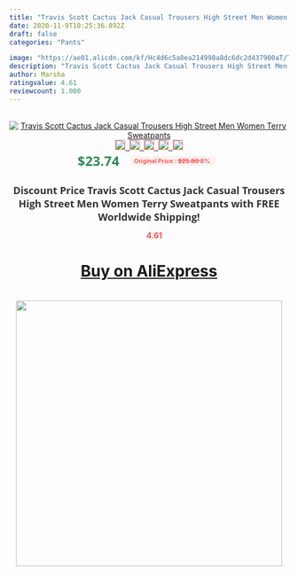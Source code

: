 ```yaml
---
title: "Travis Scott Cactus Jack Casual Trousers High Street Men Women Terry Sweatpants"
date: 2020-11-9T10:25:36.892Z
draft: false
categories: "Pants"

image: "https://ae01.alicdn.com/kf/Hc4d6c5a8ea214998a8dc6dc2d437900aT/Travis-Scott-Cactus-Jack-Casual-Trousers-High-Street-Men-Women-Terry-Sweatpants.jpg"
description: "Travis Scott Cactus Jack Casual Trousers High Street Men Women Terry Sweatpants"
author: Marsha
ratingvalue: 4.61
reviewcount: 1.000
---
```

<br>
<div style="text-align: center;">
<a href="https://s.click.aliexpress.com/e/_9A3mr3" target="_blank" rel="nofollow noopener noreferrer"><img alt="Travis Scott Cactus Jack Casual Trousers High Street Men Women Terry Sweatpants" class="magnifier-image" src="https://ae01.alicdn.com/kf/Hc4d6c5a8ea214998a8dc6dc2d437900aT/Travis-Scott-Cactus-Jack-Casual-Trousers-High-Street-Men-Women-Terry-Sweatpants.jpg_640x640.jpg">
<br>
<img style="border:1px solid salmon" src="https://ae01.alicdn.com/kf/Hc4d6c5a8ea214998a8dc6dc2d437900aT/Travis-Scott-Cactus-Jack-Casual-Trousers-High-Street-Men-Women-Terry-Sweatpants.jpg_120x120.jpg">&nbsp;&nbsp;<img style="border:1px solid salmon" src="https://ae01.alicdn.com/kf/Hca09485b1b7c459996252e15374d6bbe6/Travis-Scott-Cactus-Jack-Casual-Trousers-High-Street-Men-Women-Terry-Sweatpants.jpg_120x120.jpg">&nbsp;&nbsp;<img style="border:1px solid salmon" src="https://ae01.alicdn.com/kf/Hf1299fa3eadf4afeba003d2a70b0083fP/Travis-Scott-Cactus-Jack-Casual-Trousers-High-Street-Men-Women-Terry-Sweatpants.jpg_120x120.jpg">&nbsp;&nbsp;<img style="border:1px solid salmon" src="https://ae01.alicdn.com/kf/H31592b069ef14bfd83942232bdca3df4F/Travis-Scott-Cactus-Jack-Casual-Trousers-High-Street-Men-Women-Terry-Sweatpants.jpg_120x120.jpg">&nbsp;&nbsp;<img style="border:1px solid salmon" src="https://ae01.alicdn.com/kf/H88a568d62f714a0a87d2047e0f24f7834/Travis-Scott-Cactus-Jack-Casual-Trousers-High-Street-Men-Women-Terry-Sweatpants.jpg_120x120.jpg"></a></div><br0>
<div style="text-align: center;"><span style="background-color: white; border: 0px; box-sizing: border-box; color: seagreen; display: inline-block; font-family: &quot;open sans&quot; , &quot;arial&quot; , &quot;helvetica&quot; , sans-serif , &quot;heiti&quot;; font-size: 24px; font-stretch: inherit; font-weight: 700; line-height: inherit; margin: 0px 10px 0px 0px; padding: 0px; vertical-align: middle;">$23.74 </span>
<span style="background: rgb(255 , 241 , 241); border-radius: 3px; border: 0px; box-sizing: border-box; color: #ff4747; display: inline-block; font-family: inherit; font-size: 12px; font-stretch: inherit; font-style: inherit; font-variant: inherit; font-weight: 600; line-height: inherit; margin: 0px; padding: 2px 5px; transform: scale(0.9); vertical-align: middle;">Original Price : <b style="text-decoration: line-through;">$25.80 </b> 8%&nbsp;&nbsp;</span></div>
<h1 style="color: #333333; display: inline-block; font-family: &quot;open sans&quot; , &quot;arial&quot; , &quot;helvetica&quot; , sans-serif , &quot;heiti&quot;; font-size: 18px; font-stretch: inherit; font-weight: 700; text-align: center;">Discount Price Travis Scott Cactus Jack Casual Trousers High Street Men Women Terry Sweatpants with FREE Worldwide Shipping!</h1>
<div style="color: #ff4747; text-align: center;">
<img src="https://4.bp.blogspot.com/-M0ZcTcb-5uY/XleCXlxnR4I/AAAAAAAAAEc/OrjgMkXV1oMQFaCRZj5HQwOCBcu3w1FegCPcBGAYYCw/s1600/star.png" style="height: 15px;">&nbsp;<b>4.61</b></div>
<div class="button_cont" align="center"><a class="buynow_a" href="https://s.click.aliexpress.com/e/_9A3mr3" target="_blank" rel="nofollow noopener noreferrer"><H1>Buy on AliExpress</H1></a></div><br>
<div class="separator" style="clear: both; text-align: center;">
<img src="https://lh3.googleusercontent.com/-pTy5HemUv9M/XlePHvY0dAI/AAAAAAAAAE4/0nX5iRUoIWY8eMW9Dpxeirr157OZliDIgCLcBGAsYHQ/s1600/badge.gif" width="480">
</div>
